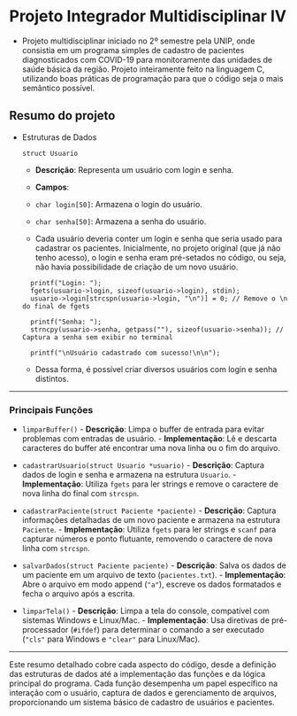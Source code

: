 # Projeto Integrador Multidisciplinar IV

* Projeto multidisciplinar iniciado no 2º semestre pela UNIP, onde consistia em um programa simples de cadastro de pacientes diagnosticados com COVID-19 para monitoramente das unidades de saúde básica da região. Projeto inteiramente feito na linguagem C, utilizando boas práticas de programação para que o código seja o mais semântico possível.

## Resumo do projeto

  * Estruturas de Dados

    `struct Usuario`
    - **Descrição**: Representa um usuário com login e senha.
    - **Campos**:
    - `char login[50]`: Armazena o login do usuário.
    - `char senha[50]`: Armazena a senha do usuário.

    - Cada usuário deveria conter um login e senha que seria usado para cadastrar os pacientes. Inicialmente, no projeto original (que já não tenho acesso), o login e senha eram pré-setados no código, ou seja, não havia possibilidade de criação de um novo usuário.

    ```
      printf("Login: ");
      fgets(usuario->login, sizeof(usuario->login), stdin);
      usuario->login[strcspn(usuario->login, "\n")] = 0; // Remove o \n do final de fgets

      printf("Senha: ");
      strncpy(usuario->senha, getpass(""), sizeof(usuario->senha)); // Captura a senha sem exibir no terminal

      printf("\nUsuário cadastrado com sucesso!\n\n"); 
    
    ```


    - Dessa forma, é possível criar diversos usuários com login e senha distintos.

---

### Principais Funções
   * `limparBuffer()`
    - **Descrição**: Limpa o buffer de entrada para evitar problemas com entradas de usuário.
    - **Implementação**: Lê e descarta caracteres do buffer até encontrar uma nova linha ou o fim do arquivo.

   * `cadastrarUsuario(struct Usuario *usuario)`
    - **Descrição**: Captura dados de login e senha e armazena na estrutura `Usuario`.
    - **Implementação**: Utiliza `fgets` para ler strings e remove o caractere de nova linha do final com `strcspn`.

   * `cadastrarPaciente(struct Paciente *paciente)`
    - **Descrição**: Captura informações detalhadas de um novo paciente e armazena na estrutura `Paciente`.
    - **Implementação**: Utiliza `fgets` para ler strings e `scanf` para capturar números e ponto flutuante, removendo o caractere de nova linha com `strcspn`.

   * `salvarDados(struct Paciente paciente)`
    - **Descrição**: Salva os dados de um paciente em um arquivo de texto (`pacientes.txt`).
    - **Implementação**: Abre o arquivo em modo append (`"a"`), escreve os dados formatados e fecha o arquivo após a escrita.

   * `limparTela()`
    - **Descrição**: Limpa a tela do console, compatível com sistemas Windows e Linux/Mac.
    - **Implementação**: Usa diretivas de pré-processador (`#ifdef`) para determinar o comando a ser executado (`"cls"` para Windows e `"clear"` para Linux/Mac).

---

Este resumo detalhado cobre cada aspecto do código, desde a definição das estruturas de dados até a implementação das funções e da lógica principal do programa. Cada função desempenha um papel específico na interação com o usuário, captura de dados e gerenciamento de arquivos, proporcionando um sistema básico de cadastro de usuários e pacientes.
